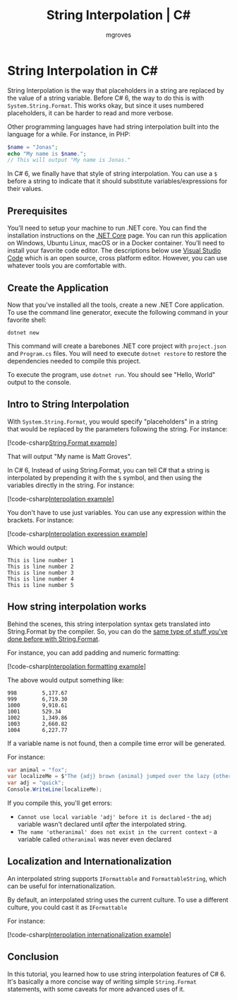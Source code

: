 ﻿---
title: String Interpolation | C#
description: Learn how string interpolation works in C# 6
keywords: .NET, .NET Core, C#, string
author: mgroves
ms.author: wiwagn
ms.date: 12/09/2016
ms.topic: article
ms.prod: .net
ms.technology: devlang-csharp
ms.devlang: csharp
ms.assetid: f8806f6b-3ac7-4ee6-9b3e-c524d5301ae9
---

# String Interpolation in C#

String Interpolation is the way that placeholders in a string are replaced by the value of a string variable. Before C# 6, the way to do this is with `System.String.Format`. This works okay, but since it uses numbered placeholders, it can be harder to read and more verbose.

Other programming languages have had string interpolation built into the language for a while. For instance, in PHP:

```PHP
$name = "Jonas";
echo "My name is $name.";
// This will output "My name is Jonas."
```

In C# 6, we finally have that style of string interpolation. You can use a `$` before a string to indicate that it should substitute variables/expressions for their values.

## Prerequisites
You’ll need to setup your machine to run .NET core. You can find the
installation instructions on the [.NET Core](https://www.microsoft.com/net/core)
page.
You can run this application on Windows, Ubuntu Linux, macOS or in a Docker container. 
You’ll need to install your favorite code editor. The descriptions below
use [Visual Studio Code](https://code.visualstudio.com/) which is an open
source, cross platform editor. However, you can use whatever tools you are
comfortable with.

## Create the Application

Now that you've installed all the tools, create a new .NET Core
application. To use the command line generator, execute the following command in your favorite shell:

`dotnet new`

This command will create a barebones .NET core project with `project.json` and `Program.cs` files. You will need to execute `dotnet restore` to restore the dependencies needed to compile this project.

To execute the program, use `dotnet run`. You should see "Hello, World" output to the console.

## Intro to String Interpolation

With `System.String.Format`, you would specify "placeholders" in a string that would be replaced by the parameters following the string. For instance:

[!code-csharp[String.Format example](../../../samples/snippets/csharp/new-in-6/string-interpolation.cs#StringFormatExample)]  

That will output "My name is Matt Groves".

In C# 6, Instead of using String.Format, you can tell C# that a string is interpolated by prepending it with the `$` symbol, and then using the variables directly in the string. For instance:

[!code-csharp[Interpolation example](../../../samples/snippets/csharp/new-in-6/string-interpolation.cs#InterpolationExample)]  

You don't have to use just variables. You can use any expression within the brackets. For instance:

[!code-csharp[Interpolation expression example](../../../samples/snippets/csharp/new-in-6/string-interpolation.cs#InterpolationExpressionExample)]  

Which would output:

```
This is line number 1
This is line number 2
This is line number 3
This is line number 4
This is line number 5
```

## How string interpolation works

Behind the scenes, this string interpolation syntax gets translated into String.Format by the compiler. So, you can do the [same type of stuff you've done before with String.Format](https://msdn.microsoft.com/en-us/library/dwhawy9k(v=vs.110).aspx).

For instance, you can add padding and numeric formatting:

[!code-csharp[Interpolation formatting example](../../../samples/snippets/csharp/new-in-6/string-interpolation.cs#InterpolationFormattingExample)]  

The above would output something like:

```
998        5,177.67
999        6,719.30
1000       9,910.61
1001       529.34
1002       1,349.86
1003       2,660.82
1004       6,227.77
```

If a variable name is not found, then a compile time error will be generated.

For instance:

```cs
var animal = "fox";
var localizeMe = $"The {adj} brown {animal} jumped over the lazy {otheranimal}";
var adj = "quick";
Console.WriteLine(localizeMe);
```

If you compile this, you'll get errors:
 
* `Cannot use local variable 'adj' before it is declared` - the `adj` variable wasn't declared until *after* the interpolated string.
* `The name 'otheranimal' does not exist in the current context` - a variable called `otheranimal` was never even declared

## Localization and Internationalization

An interpolated string supports `IFormattable` and `FormattableString`, which can be useful for internationalization.

By default, an interpolated string uses the current culture. To use a different culture, you could cast it as `IFormattable`

For instance:

[!code-csharp[Interpolation internationalization example](../../../samples/snippets/csharp/new-in-6/string-interpolation.cs#InterpolationInternationalizationExample)]  

## Conclusion 

In this tutorial, you learned how to use string interpolation features of C# 6. It's basically a more concise way of writing simple `String.Format` statements, with some caveats for more advanced uses of it.
